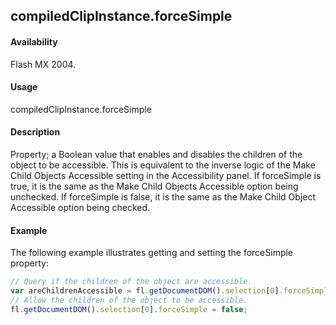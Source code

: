 ## compiledClipInstance.forceSimple

#### Availability

Flash MX 2004.

#### Usage

compiledClipInstance.forceSimple

#### Description

Property; a Boolean value that enables and disables the children of the object to be accessible. This is equivalent to the inverse logic of the Make Child Objects Accessible setting in the Accessibility panel. If forceSimple is true, it is the same as the Make Child Objects Accessible option being unchecked. If forceSimple is false, it is the same as the Make Child Object Accessible option being checked.

#### Example

The following example illustrates getting and setting the forceSimple property:
```javascript
// Query if the children of the object are accessible.
var areChildrenAccessible = fl.getDocumentDOM().selection[0].forceSimple;
// Allow the children of the object to be accessible.
fl.getDocumentDOM().selection[0].forceSimple = false;

```